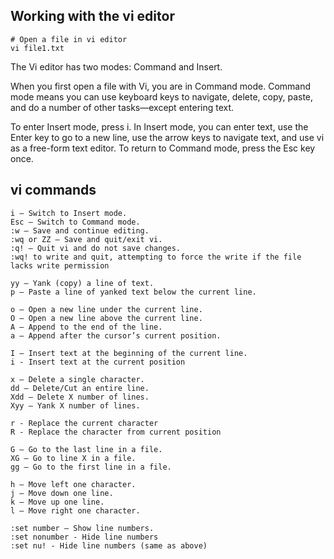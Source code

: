## Working with the vi editor

```
# Open a file in vi editor
vi file1.txt
```


The Vi editor has two modes: Command and Insert. 

When you first open a file with Vi, you are in Command mode. Command mode means you can use keyboard keys to navigate, delete, copy, paste, and do a number of other tasks—except entering text.

To enter Insert mode, press i. In Insert mode, you can enter text, use the Enter key to go to a new line, use the arrow keys to navigate text, and use vi as a free-form text editor. To return to Command mode, press the Esc key once.

## vi commands

```
i — Switch to Insert mode.
Esc — Switch to Command mode.
:w — Save and continue editing.
:wq or ZZ — Save and quit/exit vi.
:q! — Quit vi and do not save changes.
:wq! to write and quit, attempting to force the write if the file lacks write permission

yy — Yank (copy) a line of text.
p — Paste a line of yanked text below the current line.

o — Open a new line under the current line.
O — Open a new line above the current line.
A — Append to the end of the line.
a — Append after the cursor’s current position.

I — Insert text at the beginning of the current line.
i - Insert text at the current position

x — Delete a single character.
dd — Delete/Cut an entire line.
Xdd — Delete X number of lines.
Xyy — Yank X number of lines.

r - Replace the current character
R - Replace the character from current position

G — Go to the last line in a file.
XG — Go to line X in a file.
gg — Go to the first line in a file.

h — Move left one character.
j — Move down one line.
k — Move up one line.
l — Move right one character.

:set number — Show line numbers.
:set nonumber - Hide line numbers
:set nu! - Hide line numbers (same as above)
```
